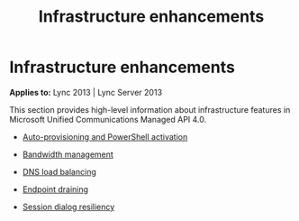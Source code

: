 ﻿---
title: Infrastructure enhancements
TOCTitle: Infrastructure enhancements
ms:assetid: 2b35f0bf-ab8b-4a69-abca-f687cbec6639
ms:mtpsurl: https://msdn.microsoft.com/en-us/library/Dn465928(v=office.15)
ms:contentKeyID: 57102422
ms.date: 07/25/2014
mtps_version: v=office.15
---

# Infrastructure enhancements


**Applies to:** Lync 2013 | Lync Server 2013

This section provides high-level information about infrastructure features in Microsoft Unified Communications Managed API 4.0.

  - [Auto-provisioning and PowerShell activation](auto-provisioning-and-powershell-activation.md)

  - [Bandwidth management](bandwidth-management.md)

  - [DNS load balancing](dns-load-balancing.md)

  - [Endpoint draining](endpoint-draining.md)

  - [Session dialog resiliency](session-dialog-resiliency.md)

